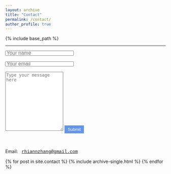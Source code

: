 ```yaml
---
layout: archive
title: "Contact"
permalink: /contact/
author_profile: true
---
```


{% include base_path %}

<hr/>

<form name="gform" id="gform" enctype="text/plain" action="https://docs.google.com/forms/d/e/1FAIpQLSf2rcIOe5JCeeVmf0dyA5T5paxStMnz-KR8zEhDdn7kQveIUA/formResponse?usp=pp_url" target="hidden_iframe" onsubmit="setTimeout(function(){window.location.reload();},10);"> 
  <input type="text" name="entry.1617483516" placeholder="Your name" id="entry.1617483516" style="font-size:12pt;height:16px">
  &nbsp;<br><br> 
  <input type="text" name="entry.1417233657" placeholder="Your email" id="entry.1417233657" style="font-size:12pt;height:16px">
  &nbsp;<br><br>
  <textarea name="entry.1487389352" placeholder="Type your message here" id="entry.1487389352" rows="12" ></textarea>
  <input type="submit" value="Submit" style="color: white; background-color: cornflowerblue; border: 3pt solid cornflowerblue">
</form> 

<iframe name="hidden_iframe" id="hidden_iframe" style="display:none;" onload="if(submitted) {}"></iframe>

<br><br>
Email: &nbsp; <span style = "font-family:'Courier New',monospace;">rhiannzhang@gmail.com</span>


{% for post in site.contact %}
  {% include archive-single.html %}
{% endfor %}
